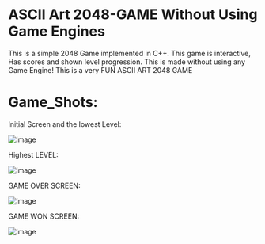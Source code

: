 # ASCII Art 2048-GAME Without Using Game Engines
 This is a simple 2048 Game implemented in C++. This game is interactive, Has scores and shown level progression. This is made without using any Game Engine! This is a very FUN ASCII ART 2048 GAME

# Game_Shots:
Initial Screen and the lowest Level:

![image](https://github.com/MuhammadHammad-git/ASCII-Art-2048-GAME-Without-Using-Game-Engines/assets/74261526/4fb06f00-7214-4c31-a386-867d668cafa5)

Highest LEVEL:

![image](https://github.com/MuhammadHammad-git/ASCII-Art-2048-GAME-Without-Using-Game-Engines/assets/74261526/4d59a5e7-a7f2-4a48-9a49-844b69bd2b73)

GAME OVER SCREEN:

![image](https://github.com/MuhammadHammad-git/ASCII-Art-2048-GAME-Without-Using-Game-Engines/assets/74261526/dbe9c311-68b6-466d-8940-bca40735b188)

GAME WON SCREEN:

![image](https://github.com/MuhammadHammad-git/ASCII-Art-2048-GAME-Without-Using-Game-Engines/assets/74261526/af6da144-30e0-437f-958a-b8b5c730fd4f)

